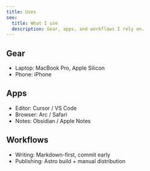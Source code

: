 ```yaml
---
title: Uses
seo:
  title: What I use
  description: Gear, apps, and workflows I rely on.
---
```


## Gear
- Laptop: MacBook Pro, Apple Silicon
- Phone: iPhone

## Apps
- Editor: Cursor / VS Code
- Browser: Arc / Safari
- Notes: Obsidian / Apple Notes

## Workflows
- Writing: Markdown-first, commit early
- Publishing: Astro build + manual distribution


